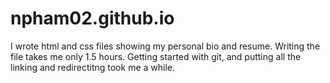 npham02.github.io
=================
I wrote html and css files showing my personal bio and resume. 
Writing the file takes me only 1.5 hours. 
Getting started with git, and putting all the linking and redirectitng took me a while. 
